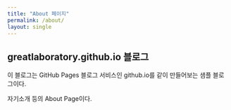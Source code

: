 ```yaml
---
title: "About 페이지"
permalink: /about/
layout: single
---
```


## greatlaboratory.github.io 블로그

이 블로그는 GitHub Pages 블로그 서비스인 github.io를 같이 만들어보는 샘플 블로그이다.

자기소개 등의 About Page이다.
